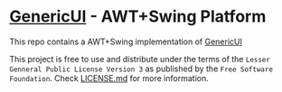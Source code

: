 [GenericUI](http://www.github.com/GenericUI) - AWT+Swing Platform
==============================
This repo contains a AWT+Swing implementation of [GenericUI](http://www.github.com/GenericUI)


This project is free to use and distribute under the terms of the `Lesser Genneral Public License Version 3` as published by the `Free Software Foundation`.
Check [LICENSE.md](LICENSE.md) for more information.

